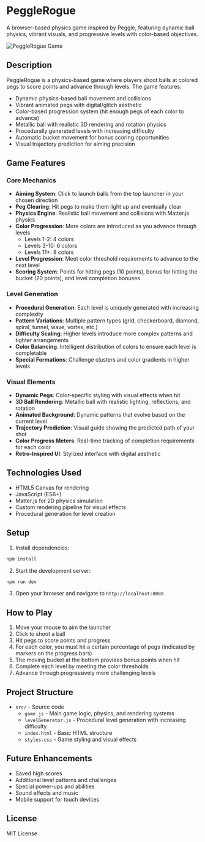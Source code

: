 # PeggleRogue

A browser-based physics game inspired by Peggle, featuring dynamic ball physics, vibrant visuals, and progressive levels with color-based objectives.

![PeggleRogue Game](https://via.placeholder.com/800x400?text=PeggleRogue+Screenshot)

## Description

PeggleRogue is a physics-based game where players shoot balls at colored pegs to score points and advance through levels. The game features:

- Dynamic physics-based ball movement and collisions
- Vibrant animated pegs with digital/glitch aesthetic
- Color-based progression system (hit enough pegs of each color to advance)
- Metallic ball with realistic 3D rendering and rotation physics
- Procedurally generated levels with increasing difficulty
- Automatic bucket movement for bonus scoring opportunities
- Visual trajectory prediction for aiming precision

## Game Features

### Core Mechanics
- **Aiming System**: Click to launch balls from the top launcher in your chosen direction
- **Peg Clearing**: Hit pegs to make them light up and eventually clear
- **Physics Engine**: Realistic ball movement and collisions with Matter.js physics
- **Color Progression**: More colors are introduced as you advance through levels
  - Levels 1-2: 4 colors
  - Levels 3-10: 6 colors
  - Levels 11+: 8 colors
- **Level Progression**: Meet color threshold requirements to advance to the next level
- **Scoring System**: Points for hitting pegs (10 points), bonus for hitting the bucket (20 points), and level completion bonuses

### Level Generation
- **Procedural Generation**: Each level is uniquely generated with increasing complexity
- **Pattern Variations**: Multiple pattern types (grid, checkerboard, diamond, spiral, tunnel, wave, vortex, etc.)
- **Difficulty Scaling**: Higher levels introduce more complex patterns and tighter arrangements
- **Color Balancing**: Intelligent distribution of colors to ensure each level is completable
- **Special Formations**: Challenge clusters and color gradients in higher levels

### Visual Elements
- **Dynamic Pegs**: Color-specific styling with visual effects when hit
- **3D Ball Rendering**: Metallic ball with realistic lighting, reflections, and rotation
- **Animated Background**: Dynamic patterns that evolve based on the current level
- **Trajectory Prediction**: Visual guide showing the predicted path of your shot
- **Color Progress Meters**: Real-time tracking of completion requirements for each color
- **Retro-Inspired UI**: Stylized interface with digital aesthetic

## Technologies Used

- HTML5 Canvas for rendering
- JavaScript (ES6+)
- Matter.js for 2D physics simulation
- Custom rendering pipeline for visual effects
- Procedural generation for level creation

## Setup

1. Install dependencies:
```bash
npm install
```

2. Start the development server:
```bash
npm run dev
```

3. Open your browser and navigate to `http://localhost:8080`

## How to Play

1. Move your mouse to aim the launcher
2. Click to shoot a ball
3. Hit pegs to score points and progress
4. For each color, you must hit a certain percentage of pegs (indicated by markers on the progress bars)
5. The moving bucket at the bottom provides bonus points when hit
6. Complete each level by meeting the color thresholds
7. Advance through progressively more challenging levels

## Project Structure

- `src/` - Source code
  - `game.js` - Main game logic, physics, and rendering systems
  - `levelGenerator.js` - Procedural level generation with increasing difficulty
  - `index.html` - Basic HTML structure
  - `styles.css` - Game styling and visual effects

## Future Enhancements

- Saved high scores
- Additional level patterns and challenges
- Special power-ups and abilities
- Sound effects and music
- Mobile support for touch devices

## License

MIT License 
